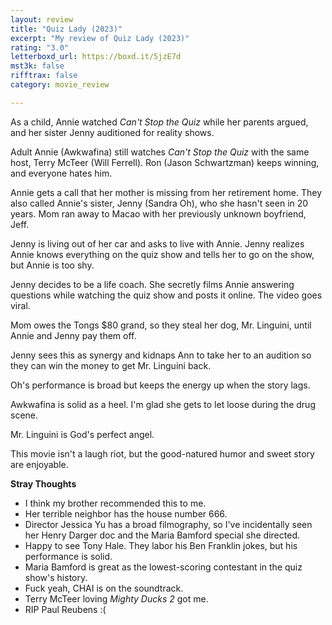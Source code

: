 ```yaml
---
layout: review
title: "Quiz Lady (2023)"
excerpt: "My review of Quiz Lady (2023)"
rating: "3.0"
letterboxd_url: https://boxd.it/5jzE7d
mst3k: false
rifftrax: false
category: movie_review

---
```


As a child, Annie watched <i>Can't Stop the Quiz</i> while her parents argued, and her sister Jenny auditioned for reality shows.

Adult Annie (Awkwafina) still watches <i>Can't Stop the Quiz</i> with the same host, Terry McTeer (Will Ferrell). Ron (Jason Schwartzman) keeps winning, and everyone hates him.

Annie gets a call that her mother is missing from her retirement home. They also called Annie's sister, Jenny (Sandra Oh), who she hasn't seen in 20 years. Mom ran away to Macao with her previously unknown boyfriend, Jeff.

Jenny is living out of her car and asks to live with Annie. Jenny realizes Annie knows everything on the quiz show and tells her to go on the show, but Annie is too shy.

Jenny decides to be a life coach. She secretly films Annie answering questions while watching the quiz show and posts it online. The video goes viral.

Mom owes the Tongs $80 grand, so they steal her dog, Mr. Linguini, until Annie and Jenny pay them off.

Jenny sees this as synergy and kidnaps Ann to take her to an audition so they can win the money to get Mr. Linguini back.

Oh's performance is broad but keeps the energy up when the story lags.

Awkwafina is solid as a heel. I'm glad she gets to let loose during the drug scene.

Mr. Linguini is God's perfect angel.

This movie isn't a laugh riot, but the good-natured humor and sweet story are enjoyable.


<b>Stray Thoughts</b>
* I think my brother recommended this to me.
* Her terrible neighbor has the house number 666.
* Director Jessica Yu has a broad filmography, so I've incidentally seen her Henry Darger doc and the Maria Bamford special she directed.
* Happy to see Tony Hale. They labor his Ben Franklin jokes, but his performance is solid.
* Maria Bamford is great as the lowest-scoring contestant in the quiz show's history.
* Fuck yeah, CHAI is on the soundtrack.
* Terry McTeer loving <i>Mighty Ducks 2</i> got me.
* RIP Paul Reubens :(